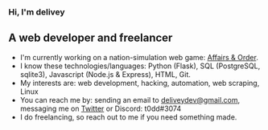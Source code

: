 ### Hi, I'm delivey

## A web developer and freelancer
* I'm currently working on a nation-simulation web game: [Affairs & Order](https://www.reddit.com/r/AffairsAndOrder). 
* I know these technologies/languages: Python (Flask), SQL (PostgreSQL, sqlite3), Javascript (Node.js & Express), HTML, Git.
* My interests are: web development, hacking, automation, web scraping, Linux
* You can reach me by: sending an email to deliveydev@gmail.com, messaging me on [Twitter](https://twitter.com/delivey2) or Discord: t0dd#3074
* I do freelancing, so reach out to me if you need something made.
<!--
**delivey/delivey** is a ✨ _special_ ✨ repository because its `README.md` (this file) appears on your GitHub profile.
README based on: https://github.com/crhenr/crhenr/blob/master/README.md

or find services I already offer on my [Fiverr](https://www.fiverr.com/delivey) page.
